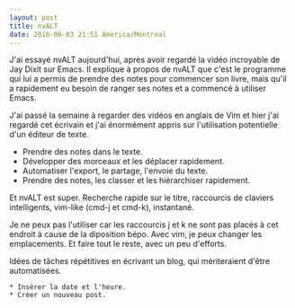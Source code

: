 ```yaml
---
layout: post
title: nvALT
date: 2016-06-03 21:51 America/Montreal
---
```

J'ai essayé nvALT aujourd'hui, après avoir regardé la vidéo incroyable
de Jay Dixit sur Emacs. Il explique à propos de nvALT que c'est
le programme qui lui a permis de prendre des notes pour commencer son
livre, mais qu'il a rapidement eu besoin de ranger ses notes et a
commencé à utiliser Emacs.

J'ai passé la semaine à regarder des vidéos en anglais de Vim et hier
j'ai regardé cet écrivain et j'ai énormément appris sur l'utilisation
potentielle d'un éditeur de texte.

* Prendre des notes dans le texte.
* Développer des morceaux et les déplacer rapidement.
* Automatiser l'export, le partage, l'envoie du texte.
* Prendre des notes, les classer et les hiérarchiser rapidement.

Et nvALT est super. Recherche rapide sur le titre, raccourcis de
claviers intelligents, vim-like (cmd-j et cmd-k), instantané. 

Je ne peux pas l'utiliser car les raccourcis j et k ne sont pas placés à
cet endroit à cause de la diposition bépo. Avec vim, je peux changer les
emplacements. Et faire tout le reste, avec un peu d'efforts. 

Idées de tâches répétitives en écrivant un blog, qui mériteraient d'être
automatisées.

    * Insérer la date et l'heure.
    * Créer un nouveau post.
